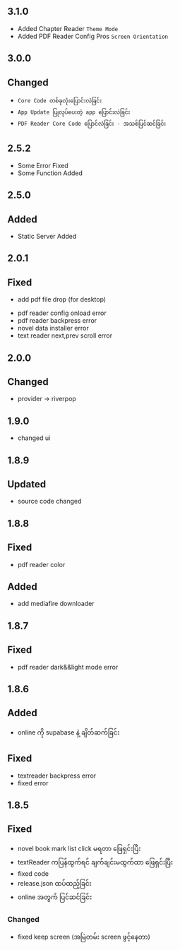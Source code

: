 ## 3.1.0

- Added Chapter Reader `Theme Mode`
- Added PDF Reader Config Pros `Screen Orientation`

## 3.0.0

## Changed

- `Core Code တစ်ခုလုံးပြောင်းလဲခြင်း`
- `App Update ပြုလုပ်ပေးတဲ့ app ပြောင်းလဲခြင်း`
- `PDF Reader Core Code ပြောင်လဲခြင်း - အသစ်ပြင်ဆင်ခြင်း`

## 2.5.2

- Some Error Fixed
- Some Function Added

## 2.5.0

## Added

- Static Server Added

## 2.0.1

## Fixed

- add pdf file drop (for desktop)

* pdf reader config onload error
* pdf reader backpress error
* novel data installer error
* text reader next,prev scroll error

## 2.0.0

## Changed

- provider -> riverpop

## 1.9.0

- changed ui

## 1.8.9

## Updated

- source code changed

## 1.8.8

## Fixed

- pdf reader color

## Added

- add mediafire downloader

## 1.8.7

## Fixed

- pdf reader dark&&light mode error

## 1.8.6

## Added

- online ကို supabase နဲ့ ချိတ်ဆက်ခြင်း

## Fixed

- textreader backpress error
- fixed error

## 1.8.5

## Fixed

- novel book mark list click မရတာ ဖြေရှင်းပြီး
- textReader ကပြန်ထွက်ရင် ချက်ချင်းမထွက်ထာ ဖြေရှင်းပြီး
- fixed code
- release.json ထပ်ထည့်ခြင်း
- online အတွက် ပြင်ဆင်ခြင်း

### Changed

- fixed keep screen (အမြဲတမ်း screen ဖွင့်နေတာ)

<!-- ### Changed

### Fixed


- **Breaking:** drop support of Node.js 8

- fixed -->
